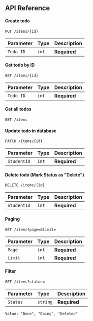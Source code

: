 ## API Reference
#### Create todo

```http
PUT /items/{id}
```

| Parameter | Type  | Description                |
|:----------|:------| :------------------------- |
| `Todo ID` | `int` | **Required** |

#### Get todo by ID

```http
GET /items/{id}
```

| Parameter | Type  | Description                |
|:----------|:------| :------------------------- |
| `Todo ID` | `int` | **Required** |

#### Get all todos

```http
GET /items
```

#### Update todo in database

```http
PATCH /items/{id}
```

| Parameter | Type  | Description                |
| :-------- |:------| :------------------------- |
| `StudentId` | `int` | **Required** |

#### Delete todo (Mark Status as "Delete")

```http
DELETE /items/{id}
```

| Parameter | Type  | Description                |
| :-------- |:------| :------------------------- |
| `StudentId` | `int` | **Required** |

#### Paging

```http
GET /items?page=&limit=
```

| Parameter | Type  | Description                |
|:----------|:------| :------------------------- |
| `Page`    | `int` | **Required** |
| `Limit`   | `int` | **Required** |

#### Filter

```http
GET /items?status=
```

| Parameter | Type     | Description                | 
|:----------|:---------| :------------------------- |
| `Status`  | `string` | **Required** |

`Value: "Done", "Doing", "Deleted"`

